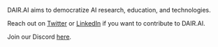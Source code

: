 DAIR.AI aims to democratize AI research, education, and technologies.

Reach out on [Twitter](https://twitter.com/omarsar0) or [LinkedIn](https://www.linkedin.com/in/omarsar/) if you want to contribute to DAIR.AI.

Join our Discord [here](https://discord.gg/SKgkVT8BGJ).
